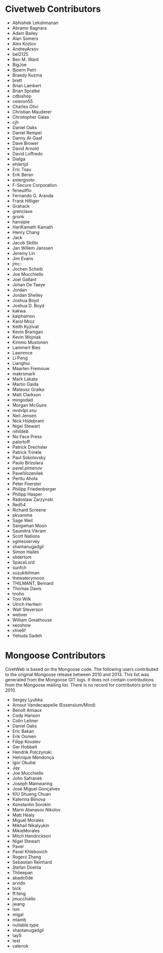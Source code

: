 # Civetweb Contributors

* Abhishek Lekshmanan
* Abramo Bagnara
* Adam Bailey
* Alan Somers
* Alex Kozlov
* AndreyArsov
* bel2125
* Ben M. Ward
* BigJoe
* Bjoern Petri
* Braedy Kuzma
* brett
* Brian Lambert
* Brian Spratke
* cdbishop
* celeron55
* Charles Olivi
* Christian Mauderer
* Christopher Galas
* cjh
* Daniel Oaks
* Daniel Rempel
* Danny Al-Gaaf
* Dave Brower
* David Arnold
* David Loffredo
* Dialga
* ehlertjd
* Eric Tsau
* Erik Beran
* extergnoto
* F-Secure Corporation
* feneuilflo
* Fernando G. Aranda
* Frank Hilliger
* Grahack
* grenclave
* grunk
* hansipie
* HariKamath Kamath
* Henry Chang
* Jack
* Jacob Skillin
* Jan Willem Janssen
* Jeremy Lin
* Jim Evans
* jmc-
* Jochen Scheib
* Joe Mucchiello
* Joel Gallant
* Johan De Taeye
* Jordan
* Jordan Shelley
* Joshua Boyd
* Joshua D. Boyd
* kakwa
* kalphamon
* Karol Mroz
* Keith Kyzivat
* Kevin Branigan
* Kevin Wojniak
* Kimmo Mustonen
* Lammert Bies
* Lawrence
* Li Peng
* Lianghui
* Maarten Fremouw
* makrsmark
* Mark Lakata
* Martin Gaida
* Mateusz Gralka
* Matt Clarkson
* mingodad
* Morgan McGuire
* mrdvlpr.xnu
* Neil Jensen
* Nick Hildebrant
* Nigel Stewart
* nihildeb
* No Face Press
* palortoff
* Patrick Drechsler
* Patrick Trinkle
* Paul Sokolovsky
* Paulo Brizolara
* pavel.pimenov
* PavelVozenilek
* Perttu Ahola
* Peter Foerster
* Philipp Friedenberger
* Philipp Hasper
* Radoslaw Zarzynski
* Red54
* Richard Screene
* pkvamme
* Sage Weil
* Sangwhan Moon
* Saumitra Vikram
* Scott Nations
* sgmesservey
* shantanugadgil
* Simon Hailes
* slidertom
* SpaceLord
* sunfch
* suzukibitman
* thewaterymoon
* THILMANT, Bernard
* Thomas Davis
* tnoho
* Toni Wilk
* Ulrich Hertlein
* Walt Steverson
* webxer
* William Greathouse
* xeoshow
* xtne6f
* Yehuda Sadeh

# Mongoose Contributors
CivetWeb is based on the Mongoose code.  The following users contributed to the original Mongoose release between 2010 and 2013.  This list was generated from the Mongoose GIT logs.  It does not contain contributions from the Mongoose mailing list.  There is no record for contributors prior to 2010.

* Sergey Lyubka
* Arnout Vandecappelle (Essensium/Mind)
* Benoît Amiaux
* Cody Hanson
* Colin Leitner
* Daniel Oaks
* Eric Bakan
* Erik Oomen
* Filipp Kovalev
* Ger Hobbelt
* Hendrik Polczynski
* Henrique Mendonça
* Igor Okulist
* Jay
* Joe Mucchiello
* John Safranek
* Joseph Mainwaring
* José Miguel Gonçalves
* KIU Shueng Chuan
* Katerina Blinova
* Konstantin Sorokin
* Marin Atanasov Nikolov
* Matt Healy
* Miguel Morales
* Mikhail Nikalyukin
* MikieMorales
* Mitch Hendrickson
* Nigel Stewart
* Pavel
* Pavel Khlebovich
* Rogerz Zhang
* Sebastian Reinhard
* Stefan Doehla
* Thileepan
* abadc0de
* arvidn
* bick
* ff.feng
* jmucchiello
* jwang
* lsm
* migal
* mlamb
* nullable.type
* shantanugadgil
* tayS
* test
* valenok

